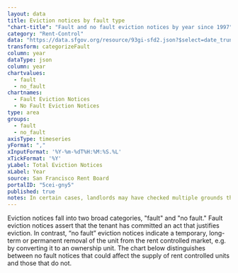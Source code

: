 ```yaml
---
layout: data
title: Eviction notices by fault type
"chart-title": "Fault and no fault eviction notices by year since 1997"
category: "Rent-Control"
data: "https://data.sfgov.org/resource/93gi-sfd2.json?$select=date_trunc_y(file_date)+as+year,owner_move_in,ellis_act_withdrawal,demolition,development,condo_conversion,lead_remediation,good_samaritan_ends,substantial_rehab,roommate_same_unit,capital_improvement&$order=year&$limit=50000"
transform: categorizeFault
column: year
dataType: json
column: year
chartvalues:
  - fault
  - no_fault
chartnames:
  - Fault Eviction Notices
  - No Fault Eviction Notices
type: area
groups:
  - fault
  - no_fault
axisType: timeseries
yFormat: ","
xInputFormat: '%Y-%m-%dT%H:%M:%S.%L'
xTickFormat: '%Y'
yLabel: Total Eviction Notices
xLabel: Year
source: San Francisco Rent Board
portalID: "5cei-gny5"
published: true
notes: In certain cases, landlords may have checked multiple grounds that indicated both fault and no fault. In these limited cases, the no fault category is assumed.
---
```


Eviction notices fall into two broad categories, "fault" and "no fault." Fault eviction notices assert that the tenant has committed an act that justifies eviction. In contrast, “no fault” eviction notices indicate a temporary, long-term or permanent removal of the unit from the rent controlled market, e.g. by converting it to an ownership unit. The chart below distinguishes between no fault notices that could affect the supply of rent controlled units and those that do not.